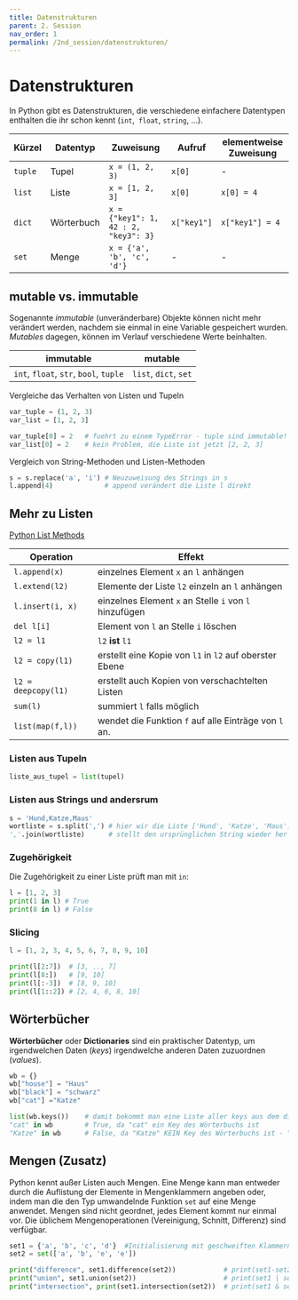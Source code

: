 ```yaml
---
title: Datenstrukturen
parent: 2. Session
nav_order: 1
permalink: /2nd_session/datenstrukturen/
---
```



# Datenstrukturen

In Python gibt es Datenstrukturen, die verschiedene einfachere Datentypen enthalten die ihr schon kennt (`int`,` float`, `string`, ...). 

Kürzel | Datentyp | Zuweisung | Aufruf | elementweise Zuweisung
--- | --- | --- | --- | ---
`tuple`| Tupel | `x = (1, 2, 3)` | `x[0]` | -
`list`| Liste | `x = [1, 2, 3]` | `x[0]` | `x[0] = 4`
`dict`| Wörterbuch | `x = {"key1": 1, 42 : 2, "key3": 3}` | `x["key1"]` | `x["key1"] = 4`
`set`| Menge | `x = {'a', 'b', 'c', 'd'}` | - | -


## mutable vs. immutable

Sogenannte *immutable* (unveränderbare) Objekte können nicht mehr verändert werden, nachdem sie einmal in eine Variable gespeichert wurden.
*Mutables* dagegen, können im Verlauf verschiedene Werte beinhalten.

immutable | mutable 
--- | --- 
`int`, `float`, `str`, `bool`, `tuple` | `list`,  `dict`, `set`

Vergleiche das Verhalten von Listen und Tupeln

```python
var_tuple = (1, 2, 3)
var_list = [1, 2, 3]

var_tuple[0] = 2   # fuehrt zu einem TypeError - tuple sind immutable!
var_list[0] = 2    # kein Problem, die Liste ist jetzt [2, 2, 3]
```

Vergleich von String-Methoden und Listen-Methoden

```python
s = s.replace('a', 'i') # Neuzuweisung des Strings in s
l.append(4)             # append verändert die Liste l direkt
```

## Mehr zu Listen

[Python List Methods](https://www.w3schools.com/python/python_ref_list.asp)

Operation | Effekt
--- | --- 
`l.append(x)`| einzelnes Element `x` an `l` anhängen
`l.extend(l2)`| Elemente der Liste `l2` einzeln an `l` anhängen
`l.insert(i, x)`| einzelnes Element `x` an Stelle `i` von `l` hinzufügen
`del l[i]` | Element von `l` an Stelle `i` löschen
`l2 = l1` | `l2` __ist__ `l1`
`l2 = copy(l1)` | erstellt eine Kopie von `l1` in `l2` auf oberster Ebene
 `l2 = deepcopy(l1)` | erstellt auch Kopien von verschachtelten Listen
 `sum(l)` | summiert `l` falls möglich
`list(map(f,l))` | wendet die Funktion `f` auf alle Einträge von `l` an.


### Listen aus Tupeln

```python
liste_aus_tupel = list(tupel)
```

### Listen aus Strings und andersrum

```python
s = 'Hund,Katze,Maus'
wortliste = s.split(',') # hier wir die Liste ['Hund', 'Katze', 'Maus'] erzeugt
','.join(wortliste)      # stellt den ursprünglichen String wieder her
```

### Zugehörigkeit

Die Zugehörigkeit zu einer Liste prüft man mit `in`:

```python
l = [1, 2, 3]
print(1 in l) # True
print(8 in l) # False
```

### Slicing

```python
l = [1, 2, 3, 4, 5, 6, 7, 8, 9, 10]

print(l[2:7])  # [3, .., 7]
print(l[8:])   # [9, 10]
print(l[:-3])  # [8, 9, 10]
print(l[1::2]) # [2, 4, 6, 8, 10]
```


## Wörterbücher

**Wörterbücher** oder **Dictionaries** sind ein praktischer Datentyp, um irgendwelchen Daten (*keys*) irgendwelche
anderen Daten zuzuordnen (*values*). 

```python
wb = {} 
wb["house"] = "Haus"
wb["black"] = "schwarz"
wb["cat"] ="Katze"
```

```python
list(wb.keys())    # damit bekommt man eine Liste aller keys aus dem dictionary
"cat" in wb        # True, da "cat" ein Key des Wörterbuchs ist
"Katze" in wb      # False, da "Katze" KEIN Key des Wörterbuchs ist - "Katze" taucht nur als Value auf
```

## Mengen (Zusatz)

Python kennt außer Listen auch Mengen. Eine Menge kann man entweder durch die Auflistung der Elemente in Mengenklammern angeben oder, indem man die den Typ umwandelnde Funktion `set` auf eine Menge anwendet. Mengen sind nicht geordnet, jedes Element kommt nur einmal vor. Die üblichem Mengenoperationen (Vereinigung, Schnitt, Differenz) sind verfügbar.   

```python
set1 = {'a', 'b', 'c', 'd'}  #Initialisierung mit geschweiften Klammern - ohne ':' für Verknüpfung wie bei dicts
set2 = set(['a', 'b', 'e', 'e'])

print("difference", set1.difference(set2))            # print(set1-set2)  # alternative Kurzschreibweise
print("union", set1.union(set2))                      # print(set1 | set2)  # alternative Kurzschreibweise
print("intersection", print(set1.intersection(set2))  # print(set1 & set2)  # alternative Kurzschreibweise
```
